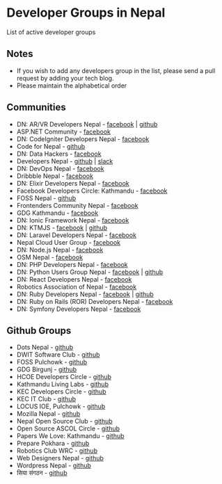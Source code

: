 # Developer Groups in Nepal
List of active developer groups

Notes
---------
- If you wish to add any developers group in the list, please send a pull request by adding your tech blog.
- Please maintain the alphabetical order

Communities
---------
* DN: AR/VR Developers Nepal - [facebook](https://www.facebook.com/groups/vrnepal/) | [github](https://github.com/vrnepal)
* ASP.NET Community - [facebook](https://www.facebook.com/groups/alokgo/)
* DN: CodeIgniter Developers Nepal - [facebook](https://www.facebook.com/groups/codeigniter.nepal/)
* Code for Nepal - [github](https://github.com/code4nepal)
* DN: Data Hackers - [facebook](https://www.facebook.com/groups/1621687984734559/)
* Developers Nepal - [github](https://github.com/developers-nepal) | [slack](http://developersnepal.herokuapp.com)
* DN: DevOps Nepal - [facebook](https://www.facebook.com/groups/devops.nepal/)
* Dribbble Nepal - [facebook](https://www.facebook.com/groups/1617837981805541/)
* DN: Elixir Developers Nepal - [facebook](https://www.facebook.com/groups/elixir.nepal/)
* Facebook Developers Circle: Kathmandu - [facebook](https://www.facebook.com/groups/DevCKathmandu/)
* FOSS Nepal - [github](https://github.com/foss-np)
* Frontenders Community Nepal - [facebook](https://www.facebook.com/groups/frontenderscommnunitynepal/)
* GDG Kathmandu - [facebook](https://www.facebook.com/groups/gdgktm/)
* DN: Ionic Framework Nepal - [facebook](https://www.facebook.com/groups/1662197017373864/)
* DN: KTMJS - [facebook](https://www.facebook.com/groups/443642025803350/) | [github](https://github.com/developers-nepal/ktmjs)
* DN: Laravel Developers Nepal - [facebook](https://www.facebook.com/groups/laravel.nepal/)
* Nepal Cloud User Group - [facebook](https://www.facebook.com/groups/669137383201210/)
* DN: Node.js Nepal - [facebook](https://www.facebook.com/groups/nodejsnepal/)
* OSM Nepal - [facebook](https://www.facebook.com/groups/mapkathmandu/)
* DN: PHP Developers Nepal - [facebook](https://www.facebook.com/groups/109070762572263/)
* DN: Python Users Group Nepal - [facebook](https://www.facebook.com/groups/pythonnepal/) | [github](https://github.com/PythonNepal)
* DN: React Developers Nepal - [facebook](https://www.facebook.com/groups/354877791514518/)
* Robotics Association of Nepal - [facebook](https://facebook.com/groups/nepal.ran)
* DN: Ruby Developers Nepal - [facebook](https://www.facebook.com/groups/rubydevelopersnepal/) | [github](https://github.com/RubyNepal)
* DN: Ruby on Rails (ROR) Developers Nepal - [facebook](https://www.facebook.com/groups/nepaleserordeveloper/)
* DN: Symfony Developers Nepal - [facebook](https://www.facebook.com/groups/symfony2nepal/)

Github Groups
---------
* Dots Nepal - [github](https://github.com/dotnepal/)
* DWIT Software Club - [github](https://github.com/softwareclub)
* FOSS Pulchowk - [github](https://github.com/FossPulchowk)
* GDG Birgunj - [github](https://github.com/gdgbirgunj)
* HCOE Developers Circle - [github](https://github.com/hcoedevcircle)
* Kathmandu Living Labs - [github](https://github.com/KathmanduLivingLabs) 
* KEC Developers Circle - [github](https://github.com/kec-developers-circle)
* KEC IT Club - [github](https://github.com/kec-it-club)
* LOCUS IOE, Pulchowk - [github](https://github.com/locus-ioe)
* Mozilla Nepal - [github](https://github.com/moz-np)
* Nepal Open Source Club - [github](https://github.com/openosk)
* Open Source ASCOL Circle - [github](https://github.com/OSAC)
* Papers We Love: Kathmandu - [github](https://github.com/papers-we-love/kathmandu)
* Prepare Pokhara - [github](https://github.com/PreparePokhara)
* Robotics Club WRC - [github](https://github.com/wrcrobo)
* Web Designers Nepal - [github](https://github.com/webdesignersnepal)
* Wordpress Nepal - [github](https://github.com/wpnepal)
* सिया संगठन - [github](https://github.com/SiyaOrg)

